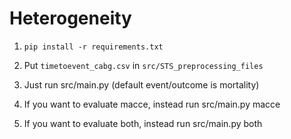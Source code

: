 # Heterogeneity

1. `pip install -r requirements.txt`

2. Put `timetoevent_cabg.csv` in `src/STS_preprocessing_files`

3. Just run src/main.py (default event/outcome is mortality)

4. If you want to evaluate macce, instead run src/main.py macce

5. If you want to evaluate both, instead run src/main.py both